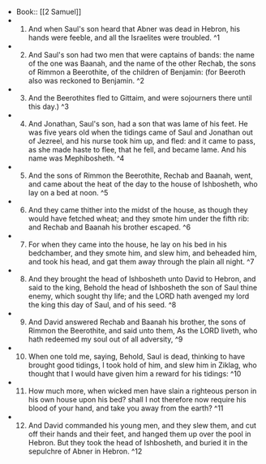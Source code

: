 - Book:: [[2 Samuel]]
- 1. And when Saul's son heard that Abner was dead in Hebron, his hands were feeble, and all the Israelites were troubled. ^1
- 2. And Saul's son had two men that were captains of bands: the name of the one was Baanah, and the name of the other Rechab, the sons of Rimmon a Beerothite, of the children of Benjamin: (for Beeroth also was reckoned to Benjamin. ^2
- 3. And the Beerothites fled to Gittaim, and were sojourners there until this day.) ^3
- 4. And Jonathan, Saul's son, had a son that was lame of his feet. He was five years old when the tidings came of Saul and Jonathan out of Jezreel, and his nurse took him up, and fled: and it came to pass, as she made haste to flee, that he fell, and became lame. And his name was Mephibosheth. ^4
- 5. And the sons of Rimmon the Beerothite, Rechab and Baanah, went, and came about the heat of the day to the house of Ishbosheth, who lay on a bed at noon. ^5
- 6. And they came thither into the midst of the house, as though they would have fetched wheat; and they smote him under the fifth rib: and Rechab and Baanah his brother escaped. ^6
- 7. For when they came into the house, he lay on his bed in his bedchamber, and they smote him, and slew him, and beheaded him, and took his head, and gat them away through the plain all night. ^7
- 8. And they brought the head of Ishbosheth unto David to Hebron, and said to the king, Behold the head of Ishbosheth the son of Saul thine enemy, which sought thy life; and the LORD hath avenged my lord the king this day of Saul, and of his seed. ^8
- 9. And David answered Rechab and Baanah his brother, the sons of Rimmon the Beerothite, and said unto them, As the LORD liveth, who hath redeemed my soul out of all adversity, ^9
- 10. When one told me, saying, Behold, Saul is dead, thinking to have brought good tidings, I took hold of him, and slew him in Ziklag, who thought that I would have given him a reward for his tidings: ^10
- 11. How much more, when wicked men have slain a righteous person in his own house upon his bed? shall I not therefore now require his blood of your hand, and take you away from the earth? ^11
- 12. And David commanded his young men, and they slew them, and cut off their hands and their feet, and hanged them up over the pool in Hebron. But they took the head of Ishbosheth, and buried it in the sepulchre of Abner in Hebron. ^12
